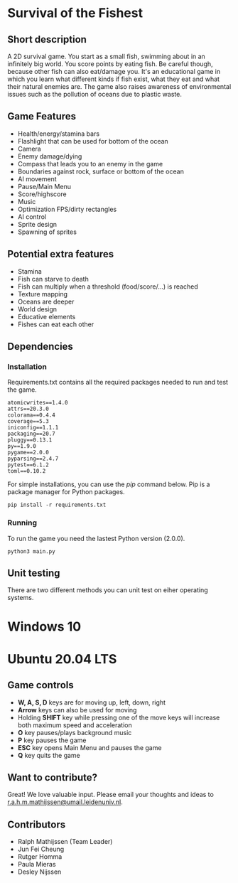 # Survival of the Fishest


## Short description
A 2D survival game. You start as a small fish, swimming about in an infinitely big world. You score points by eating fish. Be careful though, because other fish can also eat/damage you.
It's an educational game in which you learn what different kinds if fish exist, what they eat and what their natural enemies are. The game also raises awareness of environmental issues such as the pollution of oceans due to plastic waste.


## Game Features
- Health/energy/stamina bars
- Flashlight that can be used for bottom of the ocean
- Camera
- Enemy damage/dying
- Compass that leads you to an enemy in the game
- Boundaries against rock, surface or bottom of the ocean
- AI movement
- Pause/Main Menu
- Score/highscore
- Music
- Optimization FPS/dirty rectangles
- AI control
- Sprite design
- Spawning of sprites

## Potential extra features
- Stamina
- Fish can starve to death
- Fish can multiply when a threshold (food/score/...) is reached
- Texture mapping
- Oceans are deeper
- World design
- Educative elements
- Fishes can eat each other


## Dependencies

### Installation
Requirements.txt contains all the required packages needed to run and test
the game.

```
atomicwrites==1.4.0
attrs==20.3.0
colorama==0.4.4
coverage==5.3
iniconfig==1.1.1
packaging==20.7
pluggy==0.13.1
py==1.9.0
pygame==2.0.0
pyparsing==2.4.7
pytest==6.1.2
toml==0.10.2
```

For simple installations, you can use the *pip* command below. Pip is a
package manager for Python packages.

```
pip install -r requirements.txt
```

### Running
To run the game you need the lastest Python version (2.0.0).

```
python3 main.py
```

## Unit testing

There are two different methods you can unit test on eiher operating systems.

# Windows 10

# Ubuntu 20.04 LTS



## Game controls
- **W, A, S, D** keys are for moving up, left, down, right
- **Arrow** keys can also be used for moving
- Holding **SHIFT** key while pressing one of the move keys will increase both maximum speed and acceleration
- **O** key pauses/plays background music
- **P** key pauses the game
- **ESC** key opens Main Menu and pauses the game
- **Q** key quits the game


## Want to contribute?
Great! We love valuable input. Please email your thoughts and ideas to <r.a.h.m.mathijssen@umail.leidenuniv.nl>.


## Contributors
- Ralph Mathijssen (Team Leader)
- Jun Fei Cheung
- Rutger Homma
- Paula Mieras
- Desley Nijssen
